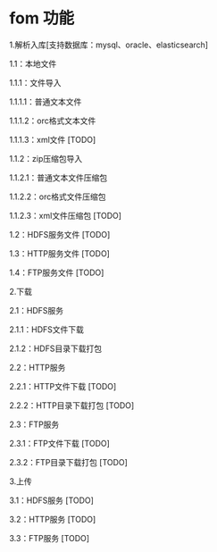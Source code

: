 # fom 功能
1.解析入库[支持数据库：mysql、oracle、elasticsearch]

1.1：本地文件

1.1.1：文件导入

1.1.1.1：普通文本文件

1.1.1.2：orc格式文本文件

1.1.1.3：xml文件 [TODO]

1.1.2：zip压缩包导入

1.1.2.1：普通文本文件压缩包

1.1.2.2：orc格式文件压缩包

1.1.2.3：xml文件压缩包 [TODO]

1.2：HDFS服务文件 [TODO]

1.3：HTTP服务文件 [TODO]

1.4：FTP服务文件 [TODO]

2.下载

2.1：HDFS服务

2.1.1：HDFS文件下载

2.1.2：HDFS目录下载打包

2.2：HTTP服务

2.2.1：HTTP文件下载 [TODO]

2.2.2：HTTP目录下载打包 [TODO]

2.3：FTP服务

2.3.1：FTP文件下载 [TODO]

2.3.2：FTP目录下载打包 [TODO]

3.上传

3.1：HDFS服务 [TODO]

3.2：HTTP服务 [TODO]

3.3：FTP服务 [TODO]

